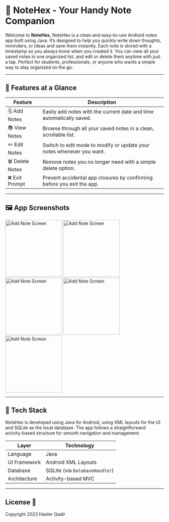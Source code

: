 # 📝 NoteHex - Your Handy Note Companion

Welcome to **NoteHex**,
NoteHex is a clean and easy-to-use Android notes app built using Java. It’s designed to help you quickly write down thoughts, reminders, or ideas and save them instantly. Each note is stored with a timestamp so you always know when you created it. You can view all your saved notes in one organized list, and edit or delete them anytime with just a tap. Perfect for students, professionals, or anyone who wants a simple way to stay organized on the go.

---

## 📲 Features at a Glance

| Feature        | Description                                                                 |
|----------------|-----------------------------------------------------------------------------|
| 🗒️ Add Notes   | Easily add notes with the current date and time automatically saved.        |
| 📚 View Notes  | Browse through all your saved notes in a clean, scrollable list.            |
| ✏️ Edit Notes  | Switch to edit mode to modify or update your notes whenever you want.       |
| 🗑️ Delete Notes| Remove notes you no longer need with a simple delete option.                |
| ❌ Exit Prompt | Prevent accidental app closures by confirming before you exit the app.      |

---

## 🖼️ App Screenshots

<p>
  <img src="https://github.com/HaiderQadir/Notes-App/blob/master/screenshots/SS_NoteHex_01.png" width="180" title="Add Note Screen">
  <img src="https://github.com/HaiderQadir/Notes-App/blob/master/screenshots/SS_NoteHex_04.png" width="180" title="Add Note Screen">
  <img src="https://github.com/HaiderQadir/Notes-App/blob/master/screenshots/SS_NoteHex_02.png" width="180" title="Add Note Screen">
  <img src="https://github.com/HaiderQadir/Notes-App/blob/master/screenshots/SS_NoteHex_03.png" width="180" title="Add Note Screen">
  <img src="https://github.com/HaiderQadir/Notes-App/blob/master/screenshots/SS_NoteHex_05.png" width="180" title="Add Note Screen">
</p>

---

## 🧱 Tech Stack

NoteHex is developed using Java for Android, using XML layouts for the UI and SQLite as the local database. The app follows a straightforward activity-based structure for smooth navigation and management.

| Layer          | Technology           |
|----------------|----------------------|
| Language       | Java                 |
| UI Framework   | Android XML Layouts  |
| Database       | SQLite (via `DatabaseHandler`) |
| Architecture   | Activity-based MVC   |

---

 ## License 📄
Copyright 2023 Haider Qadir
